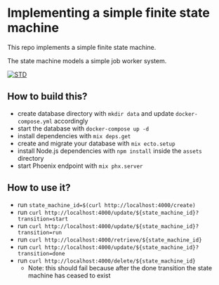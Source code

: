# Implementing a simple finite state machine

This repo implements a simple finite state machine.

The state machine models a simple job worker system.

[![STD](https://mermaid.ink/img/eyJjb2RlIjoic3RhdGVEaWFncmFtXG5cdFsqXSAtLT4gQ3JlYXRlZDogY3JlYXRlXG4gIENyZWF0ZWQgLS0-IFNjaGVkdWxlZCA6IHNjaGVkdWxlXG4gIENyZWF0ZWQgLS0-IEluaXRpYWxpemVkIDogc3RhcnRcbiAgU2NoZWR1bGVkIC0tPiBJbml0aWFsaXplZCA6IHN0YXJ0XG4gIEluaXRpYWxpemVkIC0tPiBSdW5uaW5nIDogcnVuXG4gIFJ1bm5pbmcgLS0-IFByb2Nlc3NpbmcgOiBwcm9jZXNzXG4gIFByb2Nlc3NpbmcgLS0-IEZhaWxlZCA6IGZhaWx1cmVcbiAgUHJvY2Vzc2luZyAtLT4gUnVubmluZyA6IHN1Y2Nlc3NcbiAgRmFpbGVkIC0tPiBbKl0gOiBkb25lXG4gIFJ1bm5pbmcgLS0-IFsqXSA6IGRvbmVcblxuXHRcdFx0XHRcdCIsIm1lcm1haWQiOnsidGhlbWUiOiJkZWZhdWx0In0sInVwZGF0ZUVkaXRvciI6ZmFsc2V9)](https://mermaid-js.github.io/mermaid-live-editor/#/edit/eyJjb2RlIjoic3RhdGVEaWFncmFtXG5cdFsqXSAtLT4gQ3JlYXRlZDogY3JlYXRlXG4gIENyZWF0ZWQgLS0-IFNjaGVkdWxlZCA6IHNjaGVkdWxlXG4gIENyZWF0ZWQgLS0-IEluaXRpYWxpemVkIDogc3RhcnRcbiAgU2NoZWR1bGVkIC0tPiBJbml0aWFsaXplZCA6IHN0YXJ0XG4gIEluaXRpYWxpemVkIC0tPiBSdW5uaW5nIDogcnVuXG4gIFJ1bm5pbmcgLS0-IFByb2Nlc3NpbmcgOiBwcm9jZXNzXG4gIFByb2Nlc3NpbmcgLS0-IEZhaWxlZCA6IGZhaWx1cmVcbiAgUHJvY2Vzc2luZyAtLT4gUnVubmluZyA6IHN1Y2Nlc3NcbiAgRmFpbGVkIC0tPiBbKl0gOiBkb25lXG4gIFJ1bm5pbmcgLS0-IFsqXSA6IGRvbmVcblxuXHRcdFx0XHRcdCIsIm1lcm1haWQiOnsidGhlbWUiOiJkZWZhdWx0In0sInVwZGF0ZUVkaXRvciI6ZmFsc2V9)

## How to build this?

* create database directory with `mkdir data` and update `docker-compose.yml` accordingly
* start the database with `docker-compose up -d`
* install dependencies with `mix deps.get`
* create and migrate your database with `mix ecto.setup`
* install Node.js dependencies with `npm install` inside the `assets` directory
* start Phoenix endpoint with `mix phx.server`

## How to use it?

* run `state_machine_id=$(curl http://localhost:4000/create)`
* run `curl http://localhost:4000/update/${state_machine_id}?transition=start`
* run `curl http://localhost:4000/update/${state_machine_id}?transition=run`
* run `curl http://localhost:4000/retrieve/${state_machine_id}`
* run `curl http://localhost:4000/update/${state_machine_id}?transition=done`
* run `curl http://localhost:4000/delete/${state_machine_id}`
  * Note: this should fail because after the done transition the state machine has ceased to exist
